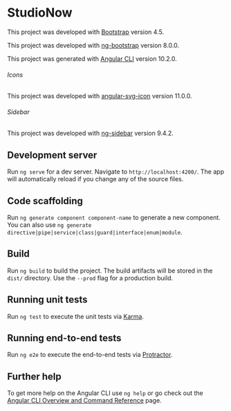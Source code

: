 # StudioNow

This project was developed with [Bootstrap](https://getbootstrap.com/) version 4.5.

This project was developed with [ng-bootstrap](https://ng-bootstrap.github.io/) version 8.0.0.

This project was generated with [Angular CLI](https://github.com/angular/angular-cli) version 10.2.0.

###### Icons
This project was developed with [angular-svg-icon](https://github.com/czeckd/angular-svg-icon) version 11.0.0.

###### Sidebar
This project was developed with [ng-sidebar](https://github.com/arkon/ng-sidebar) version 9.4.2.


## Development server

Run `ng serve` for a dev server. Navigate to `http://localhost:4200/`. The app will automatically reload if you change any of the source files.

## Code scaffolding

Run `ng generate component component-name` to generate a new component. You can also use `ng generate directive|pipe|service|class|guard|interface|enum|module`.

## Build

Run `ng build` to build the project. The build artifacts will be stored in the `dist/` directory. Use the `--prod` flag for a production build.

## Running unit tests

Run `ng test` to execute the unit tests via [Karma](https://karma-runner.github.io).

## Running end-to-end tests

Run `ng e2e` to execute the end-to-end tests via [Protractor](http://www.protractortest.org/).

## Further help

To get more help on the Angular CLI use `ng help` or go check out the [Angular CLI Overview and Command Reference](https://angular.io/cli) page.